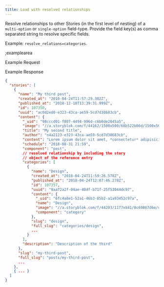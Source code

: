 ```yaml
---
title: Load with resolved relationships
---
```


Resolve relationships to other Stories (in the first level of nesting) of a `multi-option` or `single-option` field-type. Provide the field key(s) as comma separated string to resolve specific fields. 

Example: `resolve_relations=categories`.

;examplearea

Example Request

<RequestExample url="https://api.storyblok.com/v1/cdn/stories/?resolve_relations=categories&starts_with=posts/&token=ask9soUkv02QqbZgmZdeDAtt"></RequestExample>

Example Response

```json
{
  "stories": [
    {
      "name": "My third post",
      "created_at": "2018-04-24T11:57:29.302Z",
      "published_at": "2018-12-10T13:39:31.999Z",
      "id": 107350,
      "uuid": "ac0d2ed0-e323-43ca-ae59-5cd7d38683cb",
      "content": {
        "_uid": "98cccd01-f807-4494-996d-c6b0de2045a5",
        "image": "//a.storyblok.com/f/44162/1500x500/68b522b06d/1500x500.jpeg",
        "title": "My second title",
        "author": "n4a2123-e323-43ca-ae59-5cd7d38683cb",
        "content": "Lorem ipsum dolor sit amet, *consectetur* adipisicing elit, sed do eiusmod\ntempor incididunt ut **labore et dolore magna aliqua**.",
        "schedule": "2018-08-31 21:59",
        "component": "post",
        // resolved relationship by including the story 
        // object of the reference entry
        "categories": [
          {
            "name": "Design",
            "created_at": "2018-04-24T11:59:26.578Z",
            "published_at": "2018-04-24T12:07:46.278Z",
            "id": 107357,
            "uuid": "9aa72a2f-04ae-48df-b71f-25f53044dc97",
            "content": {
              "_uid": "6fc4a8e1-52a1-46b3-85b2-a1a93452c97a",
              "name": "Design",
              "image": "//a.storyblok.com/f/44203/1177x841/8c69867d6e/undraw_lighthouse2_1ebd.png",
              "component": "category"
            },
            "slug": "design",
            "full_slug": "categories/design",
            ...
          }
        ],
        "description": "Description of the third"
      },
      "slug": "my-third-post",
      "full_slug": "posts/my-third-post",
      ...
    },
    { ... }
  ]
}
```